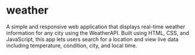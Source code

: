 # weather
A simple and responsive web application that displays real-time weather information for any city using the WeatherAPI. Built using HTML, CSS, and JavaScript, this app lets users search for a location and view live data including temperature, condition, city, and local time.
